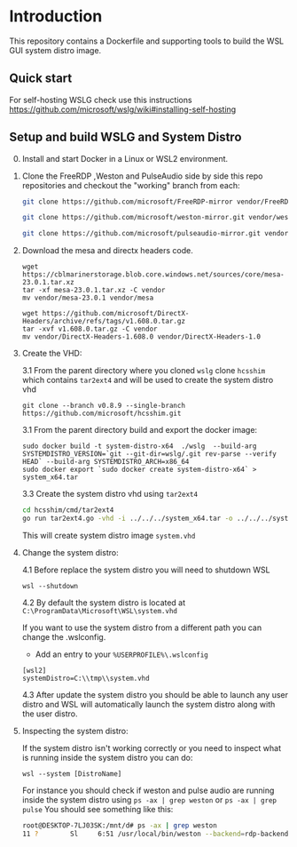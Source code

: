 # Introduction

This repository contains a Dockerfile and supporting tools to build the WSL GUI system distro image.

## Quick start

For self-hosting WSLG check use this instructions https://github.com/microsoft/wslg/wiki#installing-self-hosting

## Setup and build WSLG and System Distro

0. Install and start Docker in a Linux or WSL2 environment.

1. Clone the FreeRDP ,Weston and PulseAudio side by side this repo repositories and checkout the "working" branch from each:

    ```bash
    git clone https://github.com/microsoft/FreeRDP-mirror vendor/FreeRDP -b working

    git clone https://github.com/microsoft/weston-mirror.git vendor/weston -b working

    git clone https://github.com/microsoft/pulseaudio-mirror.git vendor/pulseaudio -b working
    ```

2. Download the mesa and directx headers code.

    ```
    wget https://cblmarinerstorage.blob.core.windows.net/sources/core/mesa-23.0.1.tar.xz
    tar -xf mesa-23.0.1.tar.xz -C vendor
    mv vendor/mesa-23.0.1 vendor/mesa

    wget https://github.com/microsoft/DirectX-Headers/archive/refs/tags/v1.608.0.tar.gz
    tar -xvf v1.608.0.tar.gz -C vendor
    mv vendor/DirectX-Headers-1.608.0 vendor/DirectX-Headers-1.0
    ```

3. Create the VHD:

    3.1 From the parent directory where you cloned `wslg` clone `hcsshim` which contains `tar2ext4` and will be used to create the system distro vhd
    ```
    git clone --branch v0.8.9 --single-branch https://github.com/microsoft/hcsshim.git
    ```
    
    3.1 From the parent directory build and export the docker image:
    ```
    sudo docker build -t system-distro-x64  ./wslg  --build-arg SYSTEMDISTRO_VERSION=`git --git-dir=wslg/.git rev-parse --verify HEAD` --build-arg SYSTEMDISTRO_ARCH=x86_64
    sudo docker export `sudo docker create system-distro-x64` > system_x64.tar
    ```
    
    3.3 Create the system distro vhd using `tar2ext4`
    
    ```bash
    cd hcsshim/cmd/tar2ext4
    go run tar2ext4.go -vhd -i ../../../system_x64.tar -o ../../../system.vhd
    ```
    
    This will create system distro image `system.vhd`

4. Change the system distro:

    4.1 Before replace the system distro you will need to shutdown WSL
    
    ```
    wsl --shutdown
    ```
    
    4.2 By default the system distro is located at `C:\ProgramData\Microsoft\WSL\system.vhd`
    
    If you want to use the system distro from a different path you can change the .wslconfig.

    * Add an entry to your `%USERPROFILE%\.wslconfig`

    ```
    [wsl2]
    systemDistro=C:\\tmp\\system.vhd
    ```
    
    4.3 After update the system distro you should be able to launch any user distro and WSL will automatically launch the system distro along with the user distro.
    

5. Inspecting the system distro:

    If the system distro isn't working correctly or you need to inspect what is running inside the system distro you can do:

    ```
    wsl --system [DistroName]
    ```

    For instance you should check if weston and pulse audio are running inside the system distro using `ps -ax | grep weston` or `ps -ax | grep pulse`
    You should see something like this:
    
    ```bash
    root@DESKTOP-7LJ03SK:/mnt/d# ps -ax | grep weston
   11 ?        Sl     6:51 /usr/local/bin/weston --backend=rdp-backend.so --xwayland --shell=rdprail-shell.so --log=/mnt/wslg/weston.log
    ```
